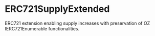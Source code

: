 # ERC721SupplyExtended

ERC721 extension enabling supply increases with preservation of OZ IERC721Enumerable functionalities.